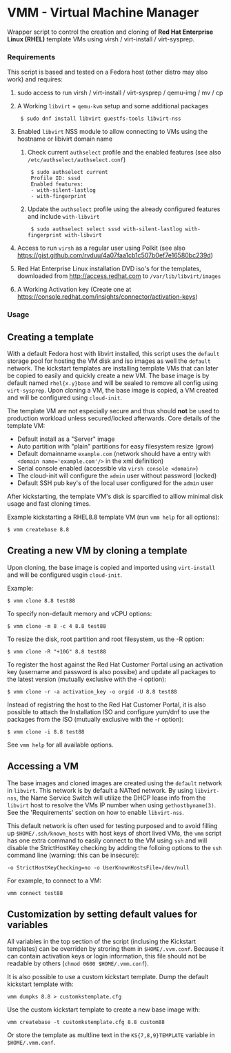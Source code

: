 # VMM - Virtual Machine Manager
Wrapper script to control the creation and cloning of **Red Hat Enterprise Linux (RHEL)** template VMs using virsh / virt-install / virt-sysprep.

### Requirements

This script is based and tested on a Fedora host (other distro may also work) and requires:

1. sudo access to run virsh / virt-install / virt-sysprep / qemu-img / mv / cp
1. A Working `libvirt` + `qemu-kvm` setup and some additional packages

        $ sudo dnf install libvirt guestfs-tools libvirt-nss

1. Enabled `libvirt` NSS module to allow connecting to VMs using the hostname or libivirt domain name
    1. Check current `authselect` profile and the enabled features (see also `/etc/authselect/authselect.conf`)

            $ sudo authselect current
            Profile ID: sssd
            Enabled features:
            - with-silent-lastlog
            - with-fingerprint

    1. Update the `authselect` profile using the already configured features and include `with-libvirt`

            $ sudo authselect select sssd with-silent-lastlog with-fingerprint with-libvirt

1. Access to run `virsh` as a regular user using Polkit (see also https://gist.github.com/rvduu/4a07faa1cb1c507b0ef7e16580bc239d)
1. Red Hat Enterprise Linux installation DVD iso's for the templates, downloaded from http://access.redhat.com to `/var/lib/libvirt/images`
1. A Working Activation key (Create one at https://console.redhat.com/insights/connector/activation-keys)

### Usage

## Creating a template

With a default Fedora host with libvirt installed, this script uses the `default` storage pool for hosting the VM disk and iso images as well the `default` network. The kickstart templates are installing template VMs that can later be copied to easily and quickly create a new VM. The base image is by default named `rhel{x.y}base` and will be sealed to remove all config using `virt-sysprep`. Upon cloning a VM, the base image is copied, a VM created and will be configured using `cloud-init`.

The template VM are not especially secure and thus should **not** be used to production workload unless secured/locked afterwards. Core details of the template VM:
* Default install as a "Server" image
* Auto partition with "plain" partitions for easy filesystem resize (grow)
* Default domainname `example.com` (network should have a entry with `<domain name='example.com'/>` in the xml definition)
* Serial console enabled (accessible via `virsh console <domain>`)
* The cloud-init will configure the `admin` user without password (locked)
* Default SSH pub key's of the local user configured for the `admin` user

After kickstarting, the template VM's disk is sparcified to alllow minimal disk usage and fast cloning times.

Example kickstarting a RHEL8.8 template VM (run `vmm help` for all options):

    $ vmm createbase 8.8 


## Creating a new VM by cloning a template

Upon cloning, the base image is copied and imported using `virt-install` and will be configured usgin `cloud-init`.

Example:

    $ vmm clone 8.8 test88

To specify non-default memory and vCPU options:

    $ vmm clone -m 8 -c 4 8.8 test88

To resize the disk, root partition and root filesystem, us the -R option:

    $ vmm clone -R "+10G" 8.8 test88

To register the host against the Red Hat Customer Portal using an activation key (username and password is also possibe) and update all packages to the latest version (mutually exclusive with the -i option):

    $ vmm clone -r -a activation_key -o orgid -U 8.8 test88

Instead of registring the host to the Red Hat Customer Portal, it is also possible to attach the Installation ISO and configure yum/dnf to use the packages from the ISO (mutually exclusive with the -r option):

    $ vmm clone -i 8.8 test88

See `vmm help` for all available options.


## Accessing a VM

The base images and cloned images are created using the `default` network in `libvirt`. This network is by default a NATted network. By using `libvirt-nss`, the Name Service Switch will utilize the DHCP lease info from the `libvirt` host to resolve the VMs IP number when using `gethostbyname(3)`. See the 'Requirements' section on how to enable `libvirt-nss`.

This default network is often used for testing purposed and to avoid filling up `$HOME/.ssh/known_hosts` with host keys of short lived VMs, the `vmm` script has one extra command to easily connect to the VM using `ssh` and will disable the StrictHostKey checking by adding the folloing options to the `ssh` command line (warning: this can be insecure):

    -o StrictHostKeyChecking=no -o UserKnownHostsFile=/dev/null

For example, to connect to a VM:

    vmm connect test88

## Customization by setting default values for variables

All variables in the top section of the script (inclusing the Kickstart templates) can be overriden by stroring them in `$HOME/.vvm.conf`. Because it can contain activation keys or login information, this file should not be readable by others (`chmod 0600 $HOME/.vmm.conf`).

It is also possible to use a custom kickstart template. Dump the default kickstart template with:

    vmm dumpks 8.8 > customkstemplate.cfg

Use the custom kickstart template to create a new base image with:

    vmm createbase -t customkstemplate.cfg 8.8 custom88

Or store the template as multline text in the `KS{7,8,9}TEMPLATE` variable in `$HOME/.vmm.conf`.
